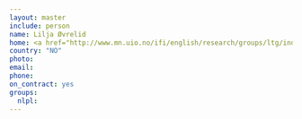 ```yaml
---
layout: master
include: person
name: Lilja Øvrelid
home: <a href="http://www.mn.uio.no/ifi/english/research/groups/ltg/index.html">UIO, LTG</a>
country: "NO"
photo:
email:
phone:
on_contract: yes
groups:
  nlpl:
---
```

